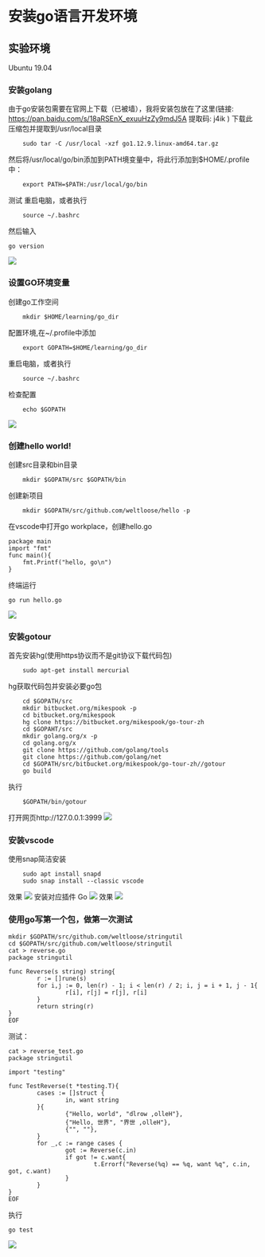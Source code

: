 # 安装go语言开发环境
## 实验环境
Ubuntu 19.04 
### 安装golang
由于go安装包需要在官网上下载（已被墙），我将安装包放在了这里(链接: https://pan.baidu.com/s/18aRSEnX_exuuHzZy9mdJ5A 提取码: j4ik )
下载此压缩包并提取到/usr/local目录
```
	sudo tar -C /usr/local -xzf go1.12.9.linux-amd64.tar.gz
```
然后将/usr/local/go/bin添加到PATH境变量中，将此行添加到$HOME/.profile中：
```
	export PATH=$PATH:/usr/local/go/bin
```
测试
重启电脑，或者执行
```
	source ~/.bashrc 
```
然后输入
```
go version
```
![](img/3.png)
### 设置GO环境变量
创建go工作空间
```
	mkdir $HOME/learning/go_dir
```
配置环境,在~/.profile中添加
```
	export GOPATH=$HOME/learning/go_dir
```
重启电脑，或者执行
```
	source ~/.bashrc
```
检查配置
```
	echo $GOPATH
```
![](img/4.png)
### 创建hello world!
创建src目录和bin目录
```
	mkdir $GOPATH/src $GOPATH/bin
```
创建新项目
```
	mkdir $GOPATH/src/github.com/weltloose/hello -p
```
在vscode中打开go workplace，创建hello.go
```
package main
import "fmt"
func main(){
	fmt.Printf("hello, go\n")
}
```
终端运行
```
go run hello.go
```
![](img/5.png)
### 安装gotour
首先安装hg(使用https协议而不是git协议下载代码包)
```
	sudo apt-get install mercurial
```
hg获取代码包并安装必要go包
```
	cd $GOPATH/src
	mkdir bitbucket.org/mikespook -p
	cd bitbucket.org/mikespook
	hg clone https://bitbucket.org/mikespook/go-tour-zh
	cd $GOPAHT/src
	mkdir golang.org/x -p
	cd golang.org/x
	git clone https://github.com/golang/tools
	git clone https://github.com/golang/net
	cd $GOPATH/src/bitbucket.org/mikespook/go-tour-zh//gotour
	go build
```
执行
```
	$GOPATH/bin/gotour
```
打开网页http://127.0.0.1:3999
![](img/6.png)
### 安装vscode
使用snap简洁安装
```
	sudo apt install snapd
	sudo snap install --classic vscode
``` 
效果
![](img/1.png)
安装对应插件 Go
![](img/2.png)
效果
![](img/7.png)
### 使用go写第一个包，做第一次测试
```
mkdir $GOPATH/src/github.com/weltloose/stringutil
cd $GOPATH/src/github.com/weltloose/stringutil
cat > reverse.go
package stringutil

func Reverse(s string) string{
        r := []rune(s)
        for i,j := 0, len(r) - 1; i < len(r) / 2; i, j = i + 1, j - 1{
                r[i], r[j] = r[j], r[i]
        }
        return string(r)
}
EOF
```
测试：
```
cat > reverse_test.go
package stringutil

import "testing"

func TestReverse(t *testing.T){
        cases := []struct {
                in, want string
        }{
                {"Hello, world", "dlrow ,olleH"},
                {"Hello, 世界", "界世 ,olleH"},
                {"", ""},
        }
        for _,c := range cases {
                got := Reverse(c.in)
                if got != c.want{
                        t.Errorf("Reverse(%q) == %q, want %q", c.in, got, c.want)
                }
        }
}
EOF
```
执行
```
go test
```
![](img/9.png)
